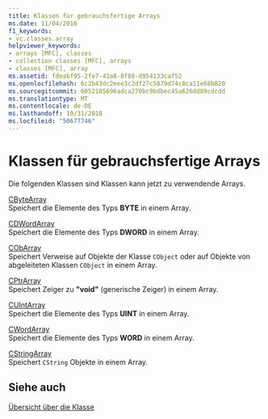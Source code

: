 ```yaml
---
title: Klassen für gebrauchsfertige Arrays
ms.date: 11/04/2016
f1_keywords:
- vc.classes.array
helpviewer_keywords:
- arrays [MFC], classes
- collection classes [MFC], arrays
- classes [MFC], array
ms.assetid: fdeabf95-2fe7-43a8-8f88-d954133caf52
ms.openlocfilehash: 6c2b43dc2eee3c2df27c5879d74c8ca11e68b820
ms.sourcegitcommit: 6052185696adca270bc9bdbec45a626dd89cdcdd
ms.translationtype: MT
ms.contentlocale: de-DE
ms.lasthandoff: 10/31/2018
ms.locfileid: "50677746"
---
```

# <a name="ready-to-use-array-classes"></a>Klassen für gebrauchsfertige Arrays

Die folgenden Klassen sind Klassen kann jetzt zu verwendende Arrays.

[CByteArray](../mfc/reference/cbytearray-class.md)<br/>
Speichert die Elemente des Typs **BYTE** in einem Array.

[CDWordArray](../mfc/reference/cdwordarray-class.md)<br/>
Speichert die Elemente des Typs **DWORD** in einem Array.

[CObArray](../mfc/reference/cobarray-class.md)<br/>
Speichert Verweise auf Objekte der Klasse `CObject` oder auf Objekte von abgeleiteten Klassen `CObject` in einem Array.

[CPtrArray](../mfc/reference/cptrarray-class.md)<br/>
Speichert Zeiger zu **"void"** (generische Zeiger) in einem Array.

[CUIntArray](../mfc/reference/cuintarray-class.md)<br/>
Speichert die Elemente des Typs **UINT** in einem Array.

[CWordArray](../mfc/reference/cwordarray-class.md)<br/>
Speichert die Elemente des Typs **WORD** in einem Array.

[CStringArray](../mfc/reference/cstringarray-class.md)<br/>
Speichert `CString` Objekte in einem Array.

## <a name="see-also"></a>Siehe auch

[Übersicht über die Klasse](../mfc/class-library-overview.md)


